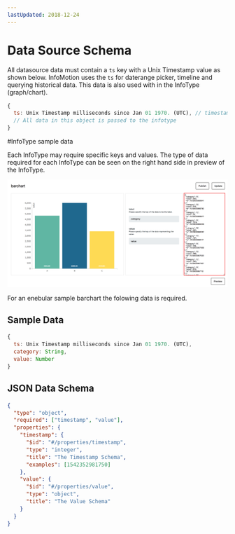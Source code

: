 ```yaml
---
lastUpdated: 2018-12-24
---
```


# Data Source Schema

All datasource data must contain a `ts` key with a Unix Timestamp value as shown below.
InfoMotion uses the `ts` for daterange picker, timeline and querying historical data.
This data is also used with in the InfoType (graph/chart).

```javascript
{
  ts: Unix Timestamp milliseconds since Jan 01 1970. (UTC), // timestamp for daterange, timeline and querying.
  // All data in this object is passed to the infotype
}
```

#InfoType sample data

Each InfoType may require specific keys and values.
The type of data required for each InfoType can be seen on the right hand side
in preview of the InfoType.

![sampleBarChart](./../../img/infoMotion/DataSource/infotype-highlights.png)

For an enebular sample barchart the folowing data is required.

## Sample Data

```javascript
{
  ts: Unix Timestamp milliseconds since Jan 01 1970. (UTC),
  category: String,
  value: Number
}
```

## JSON Data Schema

```json
{
  "type": "object",
  "required": ["timestamp", "value"],
  "properties": {
    "timestamp": {
      "$id": "#/properties/timestamp",
      "type": "integer",
      "title": "The Timestamp Schema",
      "examples": [1542352981750]
    },
    "value": {
      "$id": "#/properties/value",
      "type": "object",
      "title": "The Value Schema"
    }
  }
}
```
